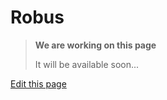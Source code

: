 # Robus

> **We are working on this page**
> 
> It will be available soon...

<div class="cust_edit_page"><a href="https://{{gh_path}}/pages/low/robus.md">Edit this page</a></div>
